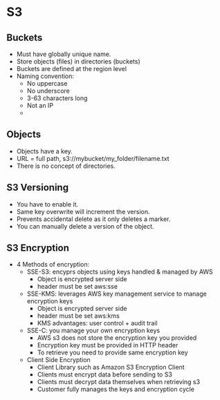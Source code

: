 # S3

## Buckets

- Must have globally unique name.
- Store objects (files) in directories (buckets)
- Buckets are defined at the region level
- Naming convention:
  - No uppercase
  - No underscore
  - 3-63 characters long
  - Not an IP
  -


## Objects

- Objects have a key.
- URL = full path, s3://mybucket/my_folder/filename.txt
- There is no concept of directories.

## S3 Versioning

- You have to enable it.
- Same key overwrite will increment the version.
- Prevents accidental delete as it only deletes a marker.
- You can manually delete a version of the object.

## S3 Encryption

- 4 Methods of encryption:
  - SSE-S3: encyprs objects using keys handled & managed by AWS
    - Object is encrypted server side
    - header must be set aws:sse
  - SSE-KMS: leverages AWS key management service to manage encryption keys
    - Object is encrypted server side
    - header must be set aws:kms
    - KMS advantages: user control + audit trail
  - SSE-C: you manage your own encryption keys
    - AWS s3 does not store the encryption key you provided
    - Encryption key must be provided in HTTP header
    - To retrieve you need to provide same encryption key
  - Client Side Encryption
    - Client Library such as Amazon S3 Encryption Client
    - Clients must encrypt data before sending to S3
    - Clients must decrypt data themselves when retrieving s3
    - Customer fully manages the keys and encryption cycle